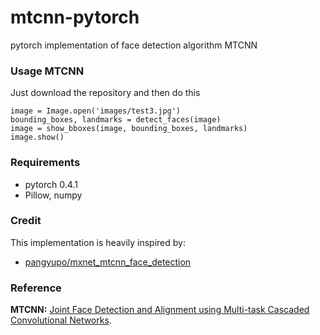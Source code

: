 # mtcnn-pytorch
pytorch implementation of  face detection algorithm  MTCNN

### Usage MTCNN

Just download the repository and then do this

```
image = Image.open('images/test3.jpg')
bounding_boxes, landmarks = detect_faces(image)
image = show_bboxes(image, bounding_boxes, landmarks)
image.show()
```

### Requirements

- pytorch 0.4.1
- Pillow, numpy

### Credit

This implementation is heavily inspired by:

- [pangyupo/mxnet_mtcnn_face_detection](https://github.com/polarisZhao/mtcnn-pytorch)

### Reference

**MTCNN:** [Joint Face Detection and Alignment using Multi-task Cascaded Convolutional Networks](https://arxiv.org/abs/1604.02878).

